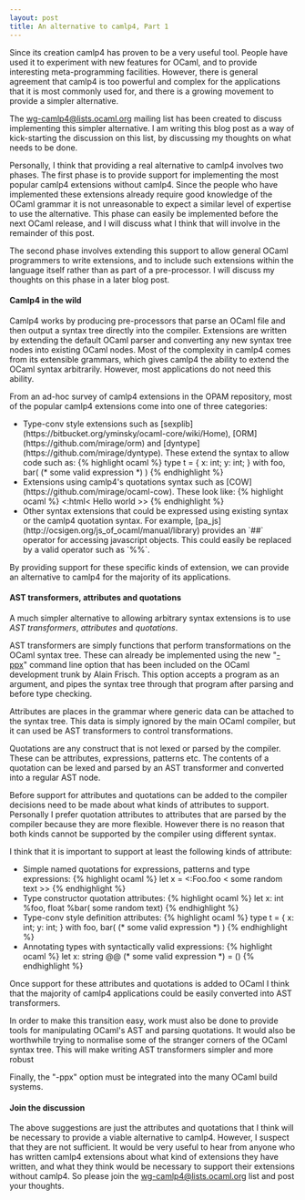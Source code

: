 ```yaml
--- 
layout: post 
title: An alternative to camlp4, Part 1
--- 
```

Since its creation camlp4 has proven to be a very useful tool. People have used
it to experiment with new features for OCaml, and to provide interesting
meta-programming facilities. However, there is general agreement that camlp4 is
too powerful and complex for the applications that it is most commonly used for,
and there is a growing movement to provide a simpler alternative.

The [wg-camlp4@lists.ocaml.org](http://lists.ocaml.org/listinfo/wg-camlp4) mailing
list has been created to discuss implementing this simpler alternative. I am
writing this blog post as a way of kick-starting the discussion on this list, by
discussing my thoughts on what needs to be done.

Personally, I think that providing a real alternative to camlp4 involves two
phases. The first phase is to provide support for implementing the most popular
camlp4 extensions without camlp4. Since the people who have implemented these
extensions already require good knowledge of the OCaml grammar it is not
unreasonable to expect a similar level of expertise to use the alternative. This
phase can easily be implemented before the next OCaml release, and I will
discuss what I think that will involve in the remainder of this post.

The second phase involves extending this support to allow general OCaml
programmers to write extensions, and to include such extensions within the
language itself rather than as part of a pre-processor. I will discuss my
thoughts on this phase in a later blog post.

#### Camlp4 in the wild ####

Camlp4 works by producing pre-processors that parse an OCaml file and then output
a syntax tree directly into the compiler. Extensions are written by extending
the default OCaml parser and converting any new syntax tree nodes into existing
OCaml nodes. Most of the complexity in camlp4 comes from its extensible
grammars, which gives camlp4 the ability to extend the OCaml syntax
arbitrarily. However, most applications do not need this ability. 

From an ad-hoc survey of camlp4 extensions in the OPAM repository, most of the
popular camlp4 extensions come into one of three categories: 
<ul>
<li>
Type-conv style extensions such as
[sexplib](https://bitbucket.org/yminsky/ocaml-core/wiki/Home),
[ORM](https://github.com/mirage/orm) and
[dyntype](https://github.com/mirage/dyntype). These extend the syntax to allow
code such as:
{% highlight ocaml %}
type t = 
{ x: int;
  y: int; }
with foo, bar( (* some valid expression *) )
{% endhighlight %}
</li>
<li>
Extensions using camlp4's quotations syntax such as [COW](https://github.com/mirage/ocaml-cow). These look like:
{% highlight ocaml %}
<:html< <body> Hello world </body>  >>
{% endhighlight %}
</li>
<li>
Other syntax extensions that could be expressed using existing syntax or the
camlp4 quotation syntax. For example,
[pa_js](http://ocsigen.org/js_of_ocaml/manual/library) provides an `##` operator
for accessing javascript objects. This could easily be replaced by a valid
operator such as `%%`.
</li>
</ul>

By providing support for these specific kinds of extension, we can provide an
alternative to camlp4 for the majority of its applications.

#### AST transformers, attributes and quotations ####

A much simpler alternative to allowing arbitrary syntax extensions is to use
*AST transformers*, *attributes* and *quotations*.

AST transformers are simply functions that perform transformations on the OCaml
syntax tree. These can already be implemented using the new
"[-ppx](http://www.lexifi.com/blog/syntax-extensions-without-camlp4-lets-do-it)"
command line option that has been included on the OCaml development trunk by
Alain Frisch. This option accepts a program as an argument, and pipes the syntax
tree through that program after parsing and before type checking.

Attributes are places in the grammar where generic data can be attached to the
syntax tree. This data is simply ignored by the main OCaml compiler, but it can
used be AST transformers to control transformations. 

Quotations are any construct that is not lexed or parsed by the compiler. These
can be attributes, expressions, patterns etc. The contents of a quotation can be
lexed and parsed by an AST transformer and converted into a regular AST node.

Before support for attributes and quotations can be added to the compiler
decisions need to be made about what kinds of attributes to support. Personally
I prefer quotation attributes to attributes that are parsed by the compiler
because they are more flexible. However there is no reason that both kinds
cannot be supported by the compiler using different syntax.

I think that it is important to support at least the following kinds of attribute:
<ul>
<li>
Simple named quotations for expressions, patterns and type expressions:
{% highlight ocaml %}
let x = <:Foo.foo < some random text >>
{% endhighlight %}
</li>
<li>
Type constructor quotation attributes:
{% highlight ocaml %}
let x: int %foo, float %bar( some random text)
{% endhighlight %}
</li>
<li>
Type-conv style definition attributes:
{% highlight ocaml %}
type t = 
{ x: int;
  y: int; }
with foo, bar( (* some valid expression *) )
{% endhighlight %}
</li>
<li>
Annotating types with syntactically valid expressions:
{% highlight ocaml %}
let x: string @@ (* some valid expression *) = ()
{% endhighlight %}
</li>
</ul>

Once support for these attributes and quotations is added to OCaml I think that
the majority of camlp4 applications could be easily converted into AST
transformers.

In order to make this transition easy, work must also be done to provide tools
for manipulating OCaml's AST and parsing quotations. It would also be worthwhile
trying to normalise some of the stranger corners of the OCaml syntax tree. This
will make writing AST transformers simpler and more robust

Finally, the "-ppx" option must be integrated into the many OCaml build
systems.

#### Join the discussion ####

The above suggestions are just the attributes and quotations that I think will
be necessary to provide a viable alternative to camlp4. However, I suspect that
they are not sufficient. It would be very useful to hear from anyone who has
written camlp4 extensions about what kind of extensions they have written, and
what they think would be necessary to support their extensions without
camlp4. So please join the
[wg-camlp4@lists.ocaml.org](http://lists.ocaml.org/listinfo/wg-camlp4) list and post
your thoughts.
